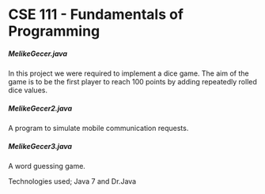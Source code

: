 # CSE 111 - Fundamentals of Programming
##### MelikeGecer.java
In this project we were required to implement a dice game. The aim of the game is to be the first player to reach 100 points by adding repeatedly rolled dice values. 
<br>

##### MelikeGecer2.java
A program to simulate mobile communication requests.
<br>

##### MelikeGecer3.java
A word guessing game.

Technologies used; Java 7 and Dr.Java
